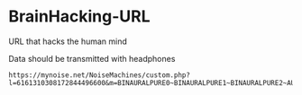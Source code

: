 # BrainHacking-URL

URL that hacks the human mind

Data should be transmitted with headphones

```
https://mynoise.net/NoiseMachines/custom.php?l=6161310308172844496600&m=BINAURALPURE0~BINAURALPURE1~BINAURALPURE2~AURALSCAN4~AURALSCAN5~AURALSCAN6~AURALSCAN7~AURALSCAN8~ISOCHRONIC9~AURALSCAN9&orig=1&title=Custom%20Brainhacking%20Audio
```
